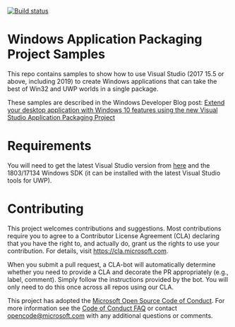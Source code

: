 [![Build status](https://ci.appveyor.com/api/projects/status/hnow393hhm76l3us?svg=true)](https://ci.appveyor.com/project/rido-min/windows-packaging-samples)

# Windows Application Packaging Project Samples

This repo contains samples to show how to use Visual Studio (2017 15.5 or above, including 2019) to create Windows applications that can take the best of Win32 and UWP worlds in a single package.

These samples are described in the Windows Developer Blog post: [Extend your desktop application with Windows 10 features using the new Visual Studio Application Packaging Project](https://blogs.windows.com/buildingapps/2017/12/04/extend-desktop-application-windows-10-features-using-new-visual-studio-application-packaging-project)

# Requirements

You will need to get the latest Visual Studio version from [here](https://www.visualstudio.com) and the 1803/17134 Windows SDK (it can be installed with the latest Visual Studio tools for UWP).

# Contributing

This project welcomes contributions and suggestions.  Most contributions require you to agree to a
Contributor License Agreement (CLA) declaring that you have the right to, and actually do, grant us
the rights to use your contribution. For details, visit https://cla.microsoft.com.

When you submit a pull request, a CLA-bot will automatically determine whether you need to provide
a CLA and decorate the PR appropriately (e.g., label, comment). Simply follow the instructions
provided by the bot. You will only need to do this once across all repos using our CLA.

This project has adopted the [Microsoft Open Source Code of Conduct](https://opensource.microsoft.com/codeofconduct/).
For more information see the [Code of Conduct FAQ](https://opensource.microsoft.com/codeofconduct/faq/) or
contact [opencode@microsoft.com](mailto:opencode@microsoft.com) with any additional questions or comments.
